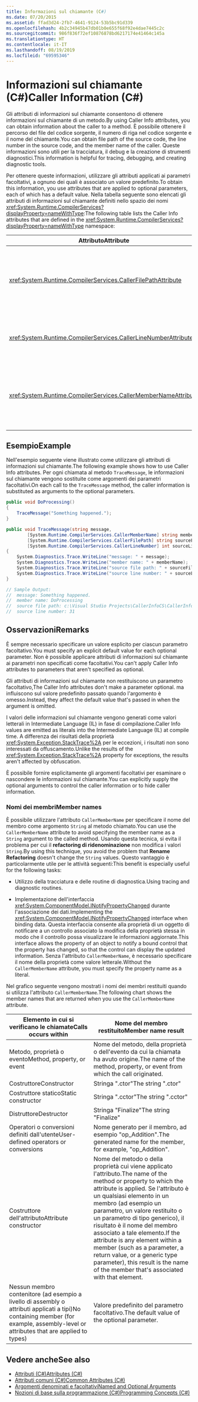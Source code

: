 ```yaml
---
title: Informazioni sul chiamante (C#)
ms.date: 07/20/2015
ms.assetid: ffad3d24-2fb7-4641-9124-53b5bc91d339
ms.openlocfilehash: 4b2c34945b47db01b0e655f68f92e4dae7445c2c
ms.sourcegitcommit: 986f836f72ef10876878bd6217174e41464c145a
ms.translationtype: HT
ms.contentlocale: it-IT
ms.lasthandoff: 08/19/2019
ms.locfileid: "69595346"
---
```

# <a name="caller-information-c"></a><span data-ttu-id="58a3a-102">Informazioni sul chiamante (C#)</span><span class="sxs-lookup"><span data-stu-id="58a3a-102">Caller Information (C#)</span></span>

<span data-ttu-id="58a3a-103">Gli attributi di informazioni sul chiamante consentono di ottenere informazioni sul chiamante di un metodo.</span><span class="sxs-lookup"><span data-stu-id="58a3a-103">By using Caller Info attributes, you can obtain information about the caller to a method.</span></span> <span data-ttu-id="58a3a-104">È possibile ottenere il percorso del file del codice sorgente, il numero di riga nel codice sorgente e il nome del chiamante.</span><span class="sxs-lookup"><span data-stu-id="58a3a-104">You can obtain file path of the source code, the line number in the source code, and the member name of the caller.</span></span> <span data-ttu-id="58a3a-105">Queste informazioni sono utili per la tracciatura, il debug e la creazione di strumenti diagnostici.</span><span class="sxs-lookup"><span data-stu-id="58a3a-105">This information is helpful for tracing, debugging, and creating diagnostic tools.</span></span>

<span data-ttu-id="58a3a-106">Per ottenere queste informazioni, utilizzare gli attributi applicati ai parametri facoltativi, a ognuno dei quali è associato un valore predefinito.</span><span class="sxs-lookup"><span data-stu-id="58a3a-106">To obtain this information, you use attributes that are applied to optional parameters, each of which has a default value.</span></span> <span data-ttu-id="58a3a-107">Nella tabella seguente sono elencati gli attributi di informazioni sul chiamante definiti nello spazio dei nomi <xref:System.Runtime.CompilerServices?displayProperty=nameWithType>:</span><span class="sxs-lookup"><span data-stu-id="58a3a-107">The following table lists the Caller Info attributes that are defined in the <xref:System.Runtime.CompilerServices?displayProperty=nameWithType> namespace:</span></span>

|<span data-ttu-id="58a3a-108">Attributo</span><span class="sxs-lookup"><span data-stu-id="58a3a-108">Attribute</span></span>|<span data-ttu-id="58a3a-109">DESCRIZIONE</span><span class="sxs-lookup"><span data-stu-id="58a3a-109">Description</span></span>|<span data-ttu-id="58a3a-110">Tipo</span><span class="sxs-lookup"><span data-stu-id="58a3a-110">Type</span></span>|
|---|---|---|
|<xref:System.Runtime.CompilerServices.CallerFilePathAttribute>|<span data-ttu-id="58a3a-111">Percorso completo del file di origine contenente il chiamante.</span><span class="sxs-lookup"><span data-stu-id="58a3a-111">Full path of the source file that contains the caller.</span></span> <span data-ttu-id="58a3a-112">Si tratta del percorso del file al momento della compilazione.</span><span class="sxs-lookup"><span data-stu-id="58a3a-112">This is the file path at compile time.</span></span>|`String`|
|<xref:System.Runtime.CompilerServices.CallerLineNumberAttribute>|<span data-ttu-id="58a3a-113">Numero di riga nel file di origine in cui viene chiamato il metodo.</span><span class="sxs-lookup"><span data-stu-id="58a3a-113">Line number in the source file at which the method is called.</span></span>|`Integer`|
|<xref:System.Runtime.CompilerServices.CallerMemberNameAttribute>|<span data-ttu-id="58a3a-114">Nome di una proprietà o di un metodo del chiamante.</span><span class="sxs-lookup"><span data-stu-id="58a3a-114">Method or property name of the caller.</span></span> <span data-ttu-id="58a3a-115">Vedere [Nomi dei membri](#member-names) più avanti in questo argomento.</span><span class="sxs-lookup"><span data-stu-id="58a3a-115">See [Member Names](#member-names) later in this topic.</span></span>|`String`|

## <a name="example"></a><span data-ttu-id="58a3a-116">Esempio</span><span class="sxs-lookup"><span data-stu-id="58a3a-116">Example</span></span>

<span data-ttu-id="58a3a-117">Nell'esempio seguente viene illustrato come utilizzare gli attributi di informazioni sul chiamante.</span><span class="sxs-lookup"><span data-stu-id="58a3a-117">The following example shows how to use Caller Info attributes.</span></span> <span data-ttu-id="58a3a-118">Per ogni chiamata al metodo `TraceMessage`, le informazioni sul chiamante vengono sostituite come argomenti dei parametri facoltativi.</span><span class="sxs-lookup"><span data-stu-id="58a3a-118">On each call to the `TraceMessage` method, the caller information is substituted as arguments to the optional parameters.</span></span>

```csharp
public void DoProcessing()
{
    TraceMessage("Something happened.");
}

public void TraceMessage(string message,
        [System.Runtime.CompilerServices.CallerMemberName] string memberName = "",
        [System.Runtime.CompilerServices.CallerFilePath] string sourceFilePath = "",
        [System.Runtime.CompilerServices.CallerLineNumber] int sourceLineNumber = 0)
{
    System.Diagnostics.Trace.WriteLine("message: " + message);
    System.Diagnostics.Trace.WriteLine("member name: " + memberName);
    System.Diagnostics.Trace.WriteLine("source file path: " + sourceFilePath);
    System.Diagnostics.Trace.WriteLine("source line number: " + sourceLineNumber);
}

// Sample Output:
//  message: Something happened.
//  member name: DoProcessing
//  source file path: c:\Visual Studio Projects\CallerInfoCS\CallerInfoCS\Form1.cs
//  source line number: 31
```

## <a name="remarks"></a><span data-ttu-id="58a3a-119">Osservazioni</span><span class="sxs-lookup"><span data-stu-id="58a3a-119">Remarks</span></span>

<span data-ttu-id="58a3a-120">È sempre necessario specificare un valore esplicito per ciascun parametro facoltativo.</span><span class="sxs-lookup"><span data-stu-id="58a3a-120">You must specify an explicit default value for each optional parameter.</span></span> <span data-ttu-id="58a3a-121">Non è possibile applicare attributi di informazioni sul chiamante ai parametri non specificati come facoltativi.</span><span class="sxs-lookup"><span data-stu-id="58a3a-121">You can't apply Caller Info attributes to parameters that aren't specified as optional.</span></span>

<span data-ttu-id="58a3a-122">Gli attributi di informazioni sul chiamante non restituiscono un parametro facoltativo,</span><span class="sxs-lookup"><span data-stu-id="58a3a-122">The Caller Info attributes don't make a parameter optional.</span></span> <span data-ttu-id="58a3a-123">ma influiscono sul valore predefinito passato quando l'argomento è omesso.</span><span class="sxs-lookup"><span data-stu-id="58a3a-123">Instead, they affect the default value that's passed in when the argument is omitted.</span></span>

<span data-ttu-id="58a3a-124">I valori delle informazioni sul chiamante vengono generati come valori letterali in Intermediate Language (IL) in fase di compilazione.</span><span class="sxs-lookup"><span data-stu-id="58a3a-124">Caller Info values are emitted as literals into the Intermediate Language (IL) at compile time.</span></span> <span data-ttu-id="58a3a-125">A differenza dei risultati della proprietà <xref:System.Exception.StackTrace%2A> per le eccezioni, i risultati non sono interessati da offuscamento.</span><span class="sxs-lookup"><span data-stu-id="58a3a-125">Unlike the results of the <xref:System.Exception.StackTrace%2A> property for exceptions, the results aren't affected by obfuscation.</span></span>

<span data-ttu-id="58a3a-126">È possibile fornire esplicitamente gli argomenti facoltativi per esaminare o nascondere le informazioni sul chiamante.</span><span class="sxs-lookup"><span data-stu-id="58a3a-126">You can explicitly supply the optional arguments to control the caller information or to hide caller information.</span></span>

### <a name="member-names"></a><span data-ttu-id="58a3a-127">Nomi dei membri</span><span class="sxs-lookup"><span data-stu-id="58a3a-127">Member names</span></span>

<span data-ttu-id="58a3a-128">È possibile utilizzare l'attributo `CallerMemberName` per specificare il nome del membro come argomento `String` al metodo chiamato.</span><span class="sxs-lookup"><span data-stu-id="58a3a-128">You can use the `CallerMemberName` attribute to avoid specifying the member name as a `String` argument to the called method.</span></span> <span data-ttu-id="58a3a-129">Usando questa tecnica, si evita il problema per cui il **refactoring di ridenominazione** non modifica i valori `String`.</span><span class="sxs-lookup"><span data-stu-id="58a3a-129">By using this technique, you avoid the problem that **Rename Refactoring** doesn't change the `String` values.</span></span> <span data-ttu-id="58a3a-130">Questo vantaggio è particolarmente utile per le attività seguenti:</span><span class="sxs-lookup"><span data-stu-id="58a3a-130">This benefit is especially useful for the following tasks:</span></span>

- <span data-ttu-id="58a3a-131">Utilizzo della tracciatura e delle routine di diagnostica.</span><span class="sxs-lookup"><span data-stu-id="58a3a-131">Using tracing and diagnostic routines.</span></span>

- <span data-ttu-id="58a3a-132">Implementazione dell'interfaccia <xref:System.ComponentModel.INotifyPropertyChanged> durante l'associazione dei dati.</span><span class="sxs-lookup"><span data-stu-id="58a3a-132">Implementing the <xref:System.ComponentModel.INotifyPropertyChanged> interface when binding data.</span></span> <span data-ttu-id="58a3a-133">Questa interfaccia consente alla proprietà di un oggetto di notificare a un controllo associato la modifica della proprietà stessa in modo che il controllo possa visualizzare le informazioni aggiornate.</span><span class="sxs-lookup"><span data-stu-id="58a3a-133">This interface allows the property of an object to notify a bound control that the property has changed, so that the control can display the updated information.</span></span> <span data-ttu-id="58a3a-134">Senza l'attributo `CallerMemberName`, è necessario specificare il nome della proprietà come valore letterale.</span><span class="sxs-lookup"><span data-stu-id="58a3a-134">Without the `CallerMemberName` attribute, you must specify the property name as a literal.</span></span>

<span data-ttu-id="58a3a-135">Nel grafico seguente vengono mostrati i nomi dei membri restituiti quando si utilizza l'attributo `CallerMemberName`.</span><span class="sxs-lookup"><span data-stu-id="58a3a-135">The following chart shows the member names that are returned when you use the `CallerMemberName` attribute.</span></span>

|<span data-ttu-id="58a3a-136">Elemento in cui si verificano le chiamate</span><span class="sxs-lookup"><span data-stu-id="58a3a-136">Calls occurs within</span></span>|<span data-ttu-id="58a3a-137">Nome del membro restituito</span><span class="sxs-lookup"><span data-stu-id="58a3a-137">Member name result</span></span>|
|-|-|
|<span data-ttu-id="58a3a-138">Metodo, proprietà o evento</span><span class="sxs-lookup"><span data-stu-id="58a3a-138">Method, property, or event</span></span>|<span data-ttu-id="58a3a-139">Nome del metodo, della proprietà o dell'evento da cui la chiamata ha avuto origine.</span><span class="sxs-lookup"><span data-stu-id="58a3a-139">The name of the method, property, or event from which the call originated.</span></span>|
|<span data-ttu-id="58a3a-140">Costruttore</span><span class="sxs-lookup"><span data-stu-id="58a3a-140">Constructor</span></span>|<span data-ttu-id="58a3a-141">Stringa ".ctor"</span><span class="sxs-lookup"><span data-stu-id="58a3a-141">The string ".ctor"</span></span>|
|<span data-ttu-id="58a3a-142">Costruttore statico</span><span class="sxs-lookup"><span data-stu-id="58a3a-142">Static constructor</span></span>|<span data-ttu-id="58a3a-143">Stringa ".cctor"</span><span class="sxs-lookup"><span data-stu-id="58a3a-143">The string ".cctor"</span></span>|
|<span data-ttu-id="58a3a-144">Distruttore</span><span class="sxs-lookup"><span data-stu-id="58a3a-144">Destructor</span></span>|<span data-ttu-id="58a3a-145">Stringa "Finalize"</span><span class="sxs-lookup"><span data-stu-id="58a3a-145">The string "Finalize"</span></span>|
|<span data-ttu-id="58a3a-146">Operatori o conversioni definiti dall'utente</span><span class="sxs-lookup"><span data-stu-id="58a3a-146">User-defined operators or conversions</span></span>|<span data-ttu-id="58a3a-147">Nome generato per il membro, ad esempio "op_Addition".</span><span class="sxs-lookup"><span data-stu-id="58a3a-147">The generated name for the member, for example, "op_Addition".</span></span>|
|<span data-ttu-id="58a3a-148">Costruttore dell'attributo</span><span class="sxs-lookup"><span data-stu-id="58a3a-148">Attribute constructor</span></span>|<span data-ttu-id="58a3a-149">Nome del metodo o della proprietà cui viene applicato l'attributo.</span><span class="sxs-lookup"><span data-stu-id="58a3a-149">The name of the method or property to which the attribute is applied.</span></span> <span data-ttu-id="58a3a-150">Se l'attributo è un qualsiasi elemento in un membro (ad esempio un parametro, un valore restituito o un parametro di tipo generico), il risultato è il nome del membro associato a tale elemento.</span><span class="sxs-lookup"><span data-stu-id="58a3a-150">If the attribute is any element within a member (such as a parameter, a return value, or a generic type parameter), this result is the name of the member that's associated with that element.</span></span>|
|<span data-ttu-id="58a3a-151">Nessun membro contenitore (ad esempio a livello di assembly o attributi applicati a tipi)</span><span class="sxs-lookup"><span data-stu-id="58a3a-151">No containing member (for example, assembly-level or attributes that are applied to types)</span></span>|<span data-ttu-id="58a3a-152">Valore predefinito del parametro facoltativo.</span><span class="sxs-lookup"><span data-stu-id="58a3a-152">The default value of the optional parameter.</span></span>|

## <a name="see-also"></a><span data-ttu-id="58a3a-153">Vedere anche</span><span class="sxs-lookup"><span data-stu-id="58a3a-153">See also</span></span>

- [<span data-ttu-id="58a3a-154">Attributi (C#)</span><span class="sxs-lookup"><span data-stu-id="58a3a-154">Attributes (C#)</span></span>](./attributes/index.md)
- [<span data-ttu-id="58a3a-155">Attributi comuni (C#)</span><span class="sxs-lookup"><span data-stu-id="58a3a-155">Common Attributes (C#)</span></span>](./attributes/common-attributes.md)
- [<span data-ttu-id="58a3a-156">Argomenti denominati e facoltativi</span><span class="sxs-lookup"><span data-stu-id="58a3a-156">Named and Optional Arguments</span></span>](../classes-and-structs/named-and-optional-arguments.md)
- [<span data-ttu-id="58a3a-157">Nozioni di base sulla programmazione (C#)</span><span class="sxs-lookup"><span data-stu-id="58a3a-157">Programming Concepts (C#)</span></span>](./index.md)
